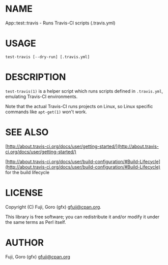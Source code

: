 # NAME

App::test::travis - Runs Travis-CI scripts (.travis.yml)

# USAGE

    test-travis [--dry-run] [.travis.yml]

# DESCRIPTION

`test-travis(1)` is a helper script which runs scripts defined in `.travis.yml`, emulating Travis-CI environments.

Note that the actual Travis-CI runs projects on Linux, so Linux specific commands like `apt-get(1)` won't work.

# SEE ALSO

[http://about.travis-ci.org/docs/user/getting-started/](http://about.travis-ci.org/docs/user/getting-started/)

[http://about.travis-ci.org/docs/user/build-configuration/#Build-Lifecycle](http://about.travis-ci.org/docs/user/build-configuration/#Build-Lifecycle) for the build lifecycle

# LICENSE

Copyright (C) Fuji, Goro (gfx) <gfuji@cpan.org>.

This library is free software; you can redistribute it and/or modify
it under the same terms as Perl itself.

# AUTHOR

Fuji, Goro (gfx) <gfuji@cpan.org>
